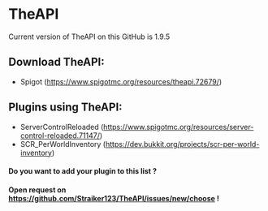 # TheAPI
Current version of TheAPI on this GitHub is 1.9.5

## Download TheAPI:
* Spigot (https://www.spigotmc.org/resources/theapi.72679/)

## Plugins using TheAPI:
* ServerControlReloaded (https://www.spigotmc.org/resources/server-control-reloaded.71147/)
* SCR_PerWorldInventory (https://dev.bukkit.org/projects/scr-per-world-inventory)

#### Do you want to add your plugin to this list ?
#### Open request on https://github.com/Straiker123/TheAPI/issues/new/choose !
